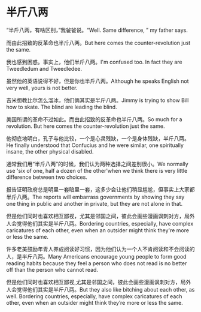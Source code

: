 # 半斤八两

<p><span class="chinese">“半斤八两，有啥区别，”我爸爸说。</span><span class="english">“Well. Same difference, ” my father says.</span></p>

<p><span class="chinese">而由此招致的反革命也半斤八两。</span><span class="english">But here comes the counter-revolution just the same.</span></p>

<p><span class="chinese">我也感到困惑。事实上，他们半斤八两。</span><span class="english">I'm confused too. In fact they are Tweedledum and Tweedledee.</span></p>

<p><span class="chinese">虽然他的英语说得不好，但是你也半斤八两。</span><span class="english">Although he speaks English not very well, yours is not better.</span></p>

<p><span class="chinese">吉米想教比尔怎么溜冰，他们俩其实是半斤八两。</span><span class="english">Jimmy is trying to show Bill how to skate. The blind are leading the blind.</span></p>

<p><span class="chinese">美国所谓的革命不过如此。而由此招致的反革命也半斤八两。</span><span class="english">So much for a revolution. But here comes the counter-revolution just the same.</span></p>

<p><span class="chinese">他彻底地明白，孔子与他比较，一个是心灵残缺，一个是身体残缺，半斤八两。</span><span class="english">He finally understood that Confucius and he were similar, one spiritually insane, the other physical disabled.</span></p>

<p><span class="chinese">通常我们用“半斤八两”的时候，我们认为两种选择之间差别很小。</span><span class="english">We normally use 'six of one, half a dozen of the other'when we think there is very little difference between two choices.</span></p>

<p><span class="chinese">报告证明政府总是明里一套暗里一套，这多少会让他们稍显尴尬，但事实上大家都半斤八两。</span><span class="english">The reports will embarrass governments by showing they say one thing in public and another in private, but they are not alone in that.</span></p>

<p><span class="chinese">但是他们同时也喜欢相互鄙视，尤其是邻国之间，彼此会画些漫画讽刺对方，局外人会觉得他们其实是半斤八两。</span><span class="english">Bordering countries, especially, have complex caricatures of each other, even when an outsider might think they're more or less the same.</span></p>

<p><span class="chinese">许多老美鼓励年青人养成阅读好习惯，因为他们认为一个人不肯阅读和不会阅读的人，是半斤八两。</span><span class="english">Many Americans encourage young people to form good reading habits because they feel a person who does not read is no better off than the person who cannot read.</span></p>

<p><span class="chinese">但是他们同时也喜欢相互鄙视,尤其是邻国之间，彼此会画些漫画讽刺对方，局外人会觉得他们其实是半斤八两。</span><span class="english">But they also like bitching about each other, as well. Bordering countries, especially, have complex caricatures of each other, even when an outsider might think they’re more or less the same.</span></p>

